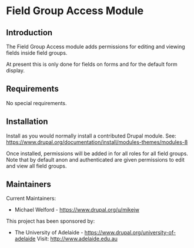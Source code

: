 # Field Group Access Module


## Introduction

The Field Group Access module adds permissions for editing and viewing fields inside field groups.

At present this is only done for fields on forms and for the default form display.


## Requirements

No special requirements.


## Installation

Install as you would normally install a contributed Drupal module. See: https://www.drupal.org/documentation/install/modules-themes/modules-8

Once installed, permissions will be added in for all roles for all field groups. Note that by default anon and authenticated are given permissions to edit and view all field groups.


## Maintainers

Current Maintainers:
* Michael Welford - https://www.drupal.org/u/mikejw

This project has been sponsored by:
* The University of Adelaide - https://www.drupal.org/university-of-adelaide
  Visit: http://www.adelaide.edu.au
